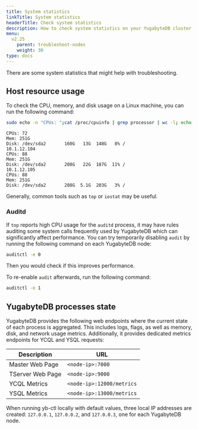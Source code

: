 ```yaml
---
title: System statistics
linkTitle: System statistics
headerTitle: Check system statistics
description: How to check system statistics on your YugabyteDB cluster
menu:
  v2.25
    parent: troubleshoot-nodes
    weight: 30
type: docs
---
```


There are some system statistics that might help with troubleshooting.

## Host resource usage

To check the CPU, memory, and disk usage on a Linux machine, you can run the following command:

```sh
sudo echo -n "CPUs: ";cat /proc/cpuinfo | grep processor | wc -l; echo -n "Mem: ";free -h | grep Mem | tr -s " " | cut -d" " -f 2; echo -n "Disk: "; df -h / | grep -v Filesystem;
```

```output
CPUs: 72
Mem: 251G
Disk: /dev/sda2       160G   13G  148G   8% /
10.1.12.104
CPUs: 88
Mem: 251G
Disk: /dev/sda2       208G   22G  187G  11% /
10.1.12.105
CPUs: 88
Mem: 251G
Disk: /dev/sda2       208G  5.1G  203G   3% /
```

Generally, common tools such as `top` or `iostat` may be useful.

### Auditd

If `top` reports high CPU usage for the `auditd` process, it may have rules auditing some system calls frequently used by YugabyteDB which can significantly affect performance. You can try temporarily disabling `audit` by running the following command on each YugabyteDB node:

```sh
auditctl -e 0
```

Then you would check if this improves performance.

To re-enable `audit` afterwards, run the following command:

```sh
auditctl -e 1
```

## YugabyteDB processes state

YugabyteDB provides the following web endpoints where the current state of each process is aggregated. This includes logs, flags, as well as memory, disk, and network usage metrics. Additionally, it provides dedicated metrics endpoints for YCQL and YSQL requests:

| Description | URL |
|-------------|-----|
| Master Web Page | `<node-ip>:7000` |
| TServer Web Page | `<node-ip>:9000` |
| YCQL Metrics | `<node-ip>:12000/metrics` |
| YSQL Metrics | `<node-ip>:13000/metrics` |

When running yb-ctl locally with default values, three local IP addresses are created: `127.0.0.1`, `127.0.0.2`, and `127.0.0.3`, one for each YugabyteDB node.
